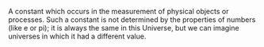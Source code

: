 A constant which occurs in the measurement of physical objects or
processes. Such a constant is not determined by the properties of
numbers (like e or pi); it is always the same in this Universe, but we
can imagine universes in which it had a different value.
